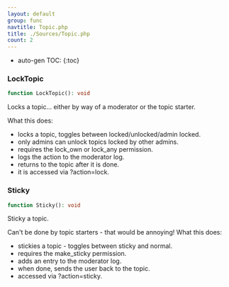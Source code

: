 ```yaml
---
layout: default
group: func
navtitle: Topic.php
title: ./Sources/Topic.php
count: 2
---
```

* auto-gen TOC:
{:toc}
### LockTopic

```php
function LockTopic(): void
```
Locks a topic... either by way of a moderator or the topic starter.

What this does:
- locks a topic, toggles between locked/unlocked/admin locked.
- only admins can unlock topics locked by other admins.
- requires the lock_own or lock_any permission.
- logs the action to the moderator log.
- returns to the topic after it is done.
- it is accessed via ?action=lock.

### Sticky

```php
function Sticky(): void
```
Sticky a topic.

Can't be done by topic starters - that would be annoying!
What this does:
 - stickies a topic - toggles between sticky and normal.
 - requires the make_sticky permission.
 - adds an entry to the moderator log.
 - when done, sends the user back to the topic.
 - accessed via ?action=sticky.

